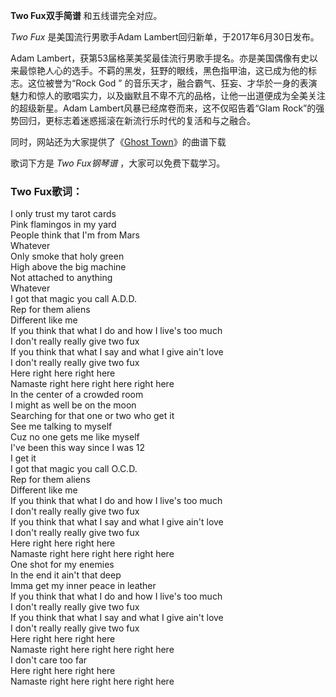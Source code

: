

**Two Fux双手简谱** 和五线谱完全对应。

_Two Fux_ 是美国流行男歌手Adam Lambert回归新单，于2017年6月30日发布。

Adam
Lambert，获第53届格莱美奖最佳流行男歌手提名。亦是美国偶像有史以来最惊艳人心的选手。不羁的黑发，狂野的眼线，黑色指甲油，这已成为他的标志。这位被誉为“Rock
God ” 的音乐天才，融合霸气、狂妄、才华於一身的表演魅力和惊人的歌唱实力，以及幽默且不卑不亢的品格，让他一出道便成为全美关注的超级新星。Adam
Lambert风暴已经席卷而来，这不仅昭告着“Glam Rock”的强势回归，更标志着迷惑摇滚在新流行乐时代的复活和与之融合。

同时，网站还为大家提供了《[Ghost Town](Music-7149-Ghost-Town-Adam-Lambert.html "Ghost
Town")》的曲谱下载

歌词下方是 _Two Fux钢琴谱_ ，大家可以免费下载学习。

### Two Fux歌词：

I only trust my tarot cards  
Pink flamingos in my yard  
People think that I'm from Mars  
Whatever  
Only smoke that holy green  
High above the big machine  
Not attached to anything  
Whatever  
I got that magic you call A.D.D.  
Rep for them aliens  
Different like me  
If you think that what I do and how I live's too much  
I don't really really give two fux  
If you think that what I say and what I give ain't love  
I don't really really give two fux  
Here right here right here  
Namaste right here right here right here  
In the center of a crowded room  
I might as well be on the moon  
Searching for that one or two who get it  
See me talking to myself  
Cuz no one gets me like myself  
I've been this way since I was 12  
I get it  
I got that magic you call O.C.D.  
Rep for them aliens  
Different like me  
If you think that what I do and how I live's too much  
I don't really really give two fux  
If you think that what I say and what I give ain't love  
I don't really really give two fux  
Here right here right here  
Namaste right here right here right here  
One shot for my enemies  
In the end it ain't that deep  
Imma get my inner peace in leather  
If you think that what I do and how I live's too much  
I don't really really give two fux  
If you think that what I say and what I give ain't love  
I don't really really give two fux  
Here right here right here  
Namaste right here right here right here  
I don't care too far  
Here right here right here  
Namaste right here right here right here

